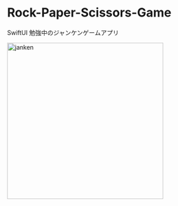 # Rock-Paper-Scissors-Game

SwiftUI 勉強中のジャンケンゲームアプリ


<img width="363" alt="janken" src="https://user-images.githubusercontent.com/50586899/110460968-385dd500-8112-11eb-86d2-0fd85a77548f.png">
